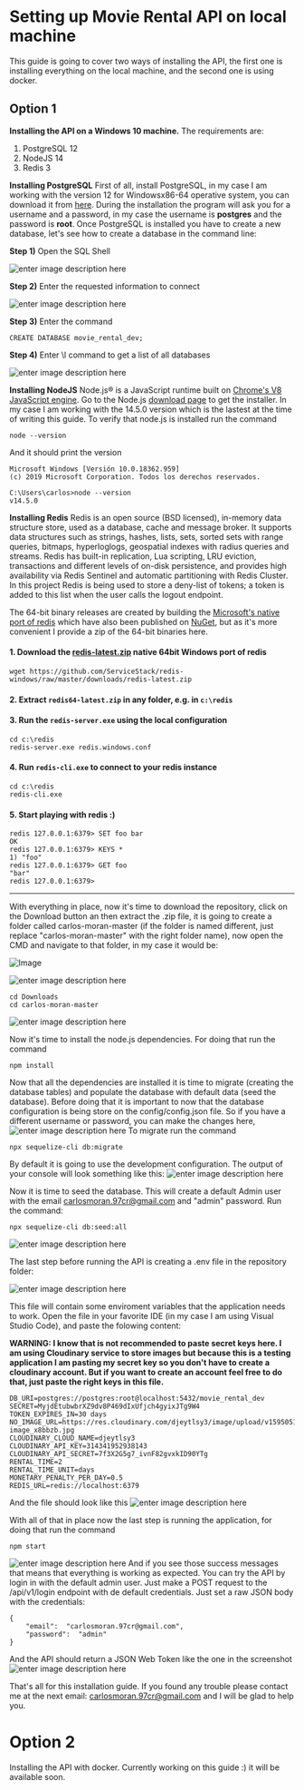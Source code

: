 

# Setting up Movie Rental API on local machine

This guide is going to cover two ways of installing the API, the first one is installing everything on the local machine, and the second one is using docker.

## Option 1
**Installing the API on a Windows 10 machine.**
The requirements are:

 1. PostgreSQL 12
 2. NodeJS 14
 3. Redis 3
 
**Installing PostgreSQL**
First of all, install PostgreSQL, in my case I am working with the version 12 for Windowsx86-64 operative system, you can download it from [here](https://www.enterprisedb.com/downloads/postgres-postgresql-downloads).
During the installation the program will ask you for a username and a password, in my case the username is **postgres** and the password is **root**.
Once PostgreSQL is installed you have to create a new database, let's see how to create a database in the command line:

**Step 1)** Open the SQL Shell

![enter image description here](https://lh3.googleusercontent.com/pw/ACtC-3eVVltnr5waLmcpCduhAqASMBpnBrJV_c4uUF0cpbRKLEp7j8JBzpxIDhO-7lQqBJ-kOrSFgzVmRSn3GV-ecC_KGkW9VUPxA_UWs4UfkjQuq7Os10XxtAGR3RS0OtiOoRk9NGJfnN5x6mRpmteVK-Zrsw=w985-h461-no)

**Step 2)** Enter the requested information to connect

![enter image description here](https://lh3.googleusercontent.com/pw/ACtC-3cxLefYXTFlvzi45ZkbFmBSPn0Gnw3wTR1pJ-jgmS0hGrapF9IqclWLz4prqXtOspEcvYK38nXDLw5JleiZ6x256i199iSFV2geuIScnbx34ztmvulQG6X_E7IUj30aBcTRsC2re_R6i3jrwpDFAWqkBQ=w1124-h337-no)

**Step 3)** Enter the command

    CREATE DATABASE movie_rental_dev;

**Step 4)** Enter \l command to get a list of all databases

![enter image description here](https://lh3.googleusercontent.com/pw/ACtC-3epjix7oOfOCTHGVcI9zP6hvJNyD_lsFszVngsN6-yZr2kksS4YSbhyi0YUwSwD4RA48x7zRlTMl-WSrm5ZZT2coXxGd-ZpRx7eoo56-rIdHI0lTa-13nADquBvNqXMWaVyM-ArPD0aYvcckMjhV1yI9A=w1184-h309-no)

**Installing NodeJS**
Node.js® is a JavaScript runtime built on [Chrome's V8 JavaScript engine](https://v8.dev/).
Go to the Node.js [download page](https://nodejs.org/es/download/current/) to get the installer. In my case I am working with the 14.5.0 version which is the lastest at the time of writing this guide. To verify that node.js is installed run the command

    node --version
   And it should print the version
   

    Microsoft Windows [Versión 10.0.18362.959]
    (c) 2019 Microsoft Corporation. Todos los derechos reservados.
    
    C:\Users\carlos>node --version
    v14.5.0

**Installing Redis**
Redis is an open source (BSD licensed), in-memory data structure store, used as a database, cache and message broker. It supports data structures such as strings, hashes, lists, sets, sorted sets with range queries, bitmaps, hyperloglogs, geospatial indexes with radius queries and streams. Redis has built-in replication, Lua scripting, LRU eviction, transactions and different levels of on-disk persistence, and provides high availability via Redis Sentinel and automatic partitioning with Redis Cluster.
In this project Redis is being used to store a deny-list of tokens; a token is added to this list when the user calls the logout endpoint.

The 64-bit binary releases are created by building the [Microsoft's native port of redis](https://github.com/msopentech/redis) which have also been published on [NuGet](http://www.nuget.org/packages/redis-64), but as it's more convenient I provide a zip of the 64-bit binaries here.

#### 1. Download the [redis-latest.zip](https://github.com/ServiceStack/redis-windows/raw/master/downloads/redis-latest.zip) native 64bit Windows port of redis

    wget https://github.com/ServiceStack/redis-windows/raw/master/downloads/redis-latest.zip

#### 2. Extract `redis64-latest.zip` in any folder, e.g. in `c:\redis`

#### 3. Run the `redis-server.exe` using the local configuration

    cd c:\redis
    redis-server.exe redis.windows.conf

#### 4. Run `redis-cli.exe` to connect to your redis instance

    cd c:\redis
    redis-cli.exe

#### 5. Start playing with redis :)

    redis 127.0.0.1:6379> SET foo bar
    OK
    redis 127.0.0.1:6379> KEYS *
    1) "foo"
    redis 127.0.0.1:6379> GET foo
    "bar"
    redis 127.0.0.1:6379>

------
With everything in place, now it's time to download the repository, click on the Download button an then extract the .zip file, it is going to create a folder called carlos-moran-master (if the folder is named different, just replace "carlos-moran-master" with the right folder name), now open the CMD and navigate to that folder, in my case it would be:

![Image](https://lh3.googleusercontent.com/pw/ACtC-3coaohnPT6gQfisnS95MlVSidhYktHAFkrEHipwAr7xw_JyWyTxv_3VJTD-qZeK8LWPYFmgubcWEmVoGy2-_ToLcS8FpDGTMuzNHKQ7jFJefo4lLspm1LZFGvQYxS1poEXG9KZ4yWgtkdL2wWrP_1DLZQ=w988-h473-no)

![enter image description here](https://lh3.googleusercontent.com/pw/ACtC-3eqk3UKWwgAr-d83fvKCFWWprT8wqzCyXAZEcQVo7JD4kCJ0HMjpsS-n0mr8PE0jlWNO-Hq9P0T8AiZ4Q28tU-n_zOAZz2X5X2nPa6apIjrhQpPHumeO_xofNfO_v-cTu4F13i30SZMzkoQDZCaewKHVw=w181-h213-no)
   
    cd Downloads
    cd carlos-moran-master

![enter image description here](https://lh3.googleusercontent.com/pw/ACtC-3cEF3SaMWGnLM_BwD4FyKVQX1v9CEo6A4SWAeixIMIU9TsRJkjk3s0tW22Fnf9M02uRFUNbNhGuhTdItyrbpEzhtNfZWZEK8xLY9Raf5y7OjmqT0sttnkQp-SN6OBDIiUb2kBCyWHMU4_xIQwiTWFHJRw=w516-h329-no)

Now it's time to install the node.js dependencies. For doing that run the command

    npm install
Now that all the dependencies are installed it is time to migrate (creating the database tables) and populate the database with default data (seed the database). Before doing that it is important to now that the database configuration is being store on the config/config.json file. So if you have a different username or password, you can make the changes here,
![enter image description here](https://lh3.googleusercontent.com/pw/ACtC-3eVRLwUGHyACZ3Tk8zsbOw-L8AA-FPjnzaMUukws6PCCDCD8O5R2Z3bVZjSsKx-0kc3j6huVyFMhT8LlhvGgUv8Zyo7XBSU-yiWJiReDXl-h1pUiWkS_BwvLIc6LhhgF4hFBXLrgJIvqiAFvQP6J-mXkA=w1148-h563-no)
To migrate run the command

    npx sequelize-cli db:migrate
  By default it is going to use the development configuration.
  The output of your console will look something like this:
  ![enter image description here](https://lh3.googleusercontent.com/pw/ACtC-3dLrmUCow7q_OH0OPuAlTLXn6n2-BA8MQlqXI17bXB4G4QhwfKdfjGv5kwIFMBbI09sNwVZu8TBRRoD0yZMbm23ArZ-G-ZsFu4K-z50krlXj3ACOuAA6cP5i-GU7cW3rEzN2BZ9oQB2WmO5loJFwxa3tw=w1092-h646-no)

Now it is time to seed the database. This will create a default Admin user with the email carlosmoran.97cr@gmail.com and "admin" password.
Run the command:

    npx sequelize-cli db:seed:all
 
![enter image description here](https://lh3.googleusercontent.com/pw/ACtC-3cAiNClkK5MgHi_Z88Y2nsalYyZi6Tcjrk6zvCLZoQ_43B2uJUvg8QR7DC4RNEX_ZPOWL5YFIO2zqr2VYOHa8Eoxgx7O_LaxEWfMSVOHivsn-xhRJct9O2kLzhCm116b9i6eFy5xGH3o8ecUF1vEGrF7g=w725-h245-no)

The last step before running the API is creating a .env file in the repository folder:

![enter image description here](https://lh3.googleusercontent.com/pw/ACtC-3fJoRahsrCFtNkeoWchL_13T9WNP2bmEwX4u2MGotc2q3ebw-sdozmmArAJKhDfVTOUhheq9MnCVWvlGCyp__hgXQQ4_jbXtesqUDT5WTQIYkcv804jOQTocJ4FbKLaYt-K6936JFuaDUAUpGAkKa79OA=w321-h334-no)

This file will contain some enviroment variables that the application needs to work. Open the file in your favorite IDE (in my case I am using Visual Studio Code), and paste the folowing content:

**WARNING: I know that is not recommended to paste secret keys here. I am using Cloudinary service to store images but because this is a testing application I am pasting my secret key so you don't have to create a cloudinary account. But if you want to create an account feel free to do that, just paste the right keys in this file.** 

    DB_URI=postgres://postgres:root@localhost:5432/movie_rental_dev
    SECRET=MyjdEtubwbrXZ9dv8P469dIxUfjch4gyixJTg9W4
    TOKEN_EXPIRES_IN=30 days
    NO_IMAGE_URL=https://res.cloudinary.com/djeytlsy3/image/upload/v1595051229/no-image_x8bbzb.jpg
    CLOUDINARY_CLOUD_NAME=djeytlsy3
    CLOUDINARY_API_KEY=314341952938143
    CLOUDINARY_API_SECRET=7f3X2G5g7_ivnF82gvxkID90YTg
    RENTAL_TIME=2
    RENTAL_TIME_UNIT=days
    MONETARY_PENALTY_PER_DAY=0.5
    REDIS_URL=redis://localhost:6379
And the file should look like this
![enter image description here](https://lh3.googleusercontent.com/pw/ACtC-3cfydjAPKilsTnmdHqbXwJIvtueFTO3vQegLzOykdIBnE771lhrHGLdyg9c47VpA1rM_r3FPBPHcVIiBf96Pj9JBHV8MQWo3tVQ8RwOT9t2-WBqEPxDbUNgnRuFVJGn3_B8PzRQRlJuGZ_HCSZQIofDhQ=w1395-h969-no)

With all of that in place now the last step is running the application, for doing that run the command

    npm start
![enter image description here](https://lh3.googleusercontent.com/pw/ACtC-3fKgjbFzykG2jjUndavqFD-_Sf131FDuVbycKy7tNUcDvdS1iUQEN-Nb2rcHb3yiwVVa4CgZphVzJJS0DJKnWlrC0vxo6Mq7YTkoRLjZ3QL5UtSF2ljCeSZyXtv0bwlRg-0hWhaFoSdz0xCS5PBlBru3w=w894-h268-no)
And if you see those success messages that means that everything is working as expected. You can try the API by login in with the default admin user. Just  make a POST request to the /api/v1/login endpoint with de default credentials. Just set a raw JSON body with the credentials:

    {
		"email":  "carlosmoran.97cr@gmail.com",
		"password":  "admin"
    }
And the API should return a JSON Web Token like the one in the screenshot
![enter image description here](https://lh3.googleusercontent.com/pw/ACtC-3ei32ZdLt0IQd6fApgyfuBTvdJSH4smhMnwgUTV5DfHoZidCYIJhDEORp63AXnpNyIFlYziZZOrYAdqEFwera_ptXY0CsqfNeQ1r7CoJTuOW8KNYK5zVUJf2JPXLJCIMBx_Be1xA3Z862BPR5CazZFm9Q=w811-h736-no)

That's all for this installation guide. If you found any trouble please contact me at the next email: carlosmoran.97cr@gmail.com and I will be glad to help you.

# Option 2
Installing the API with docker. Currently working on this guide :) it will be available soon.
